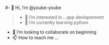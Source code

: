 #- 👋 Hi, I’m @yoube-yoube
>- 👀 I’m interested in ...app devlopmment
>- 🌱 I’m currently learning  python
- 💞️ I’m looking to collaborate on beginning
- 📫 How to reach me ...

<!---
yoube-yoube/yoube-yoube is a ✨ special ✨ repository because its `README.md` (this file) appears on your GitHub profile.
You can click the Preview link to take a look at your changes.
--->
